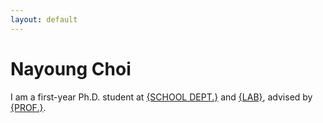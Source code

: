 ```yaml
---
layout: default
---
```


# Nayoung Choi

I am a first-year Ph.D. student at [{SCHOOL DEPT.}](www.) and [{LAB}](www.), advised by [{PROF.}](www.).